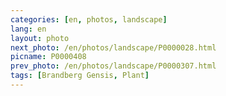 ```yaml
---
categories: [en, photos, landscape]
lang: en
layout: photo
next_photo: /en/photos/landscape/P0000028.html
picname: P0000408
prev_photo: /en/photos/landscape/P0000307.html
tags: [Brandberg Gensis, Plant]
---
```

